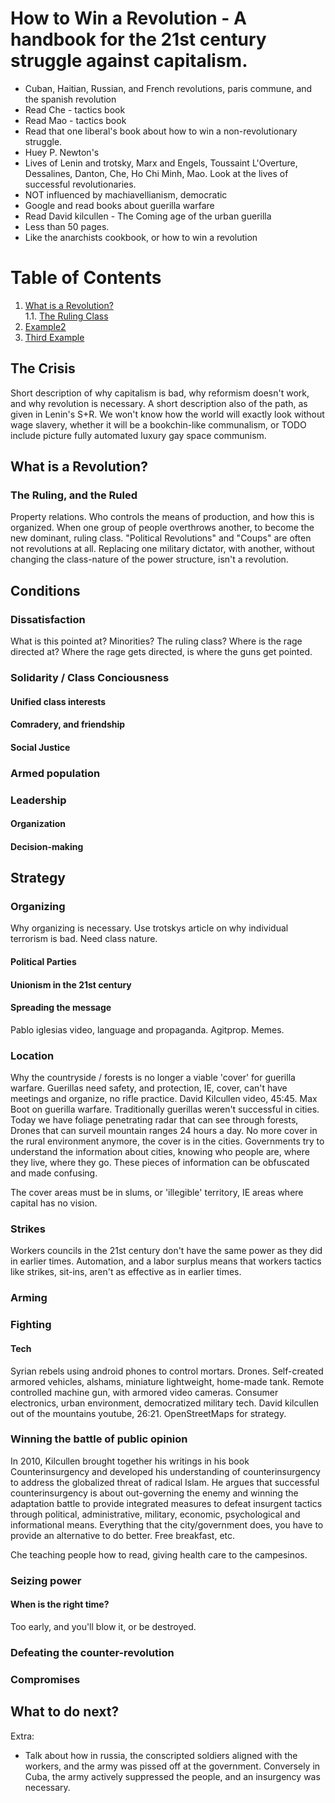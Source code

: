 # How to Win a Revolution - A handbook for the 21st century struggle against capitalism.

- Cuban, Haitian, Russian, and French revolutions, paris commune, and the spanish revolution
- Read Che - tactics book
- Read Mao - tactics book
- Read that one liberal's book about how to win a non-revolutionary struggle. 
- Huey P. Newton's
- Lives of Lenin and trotsky, Marx and Engels, Toussaint L'Overture, Dessalines, Danton, Che, Ho Chi Minh, Mao.
Look at the lives of successful revolutionaries.
- NOT influenced by machiavellianism, democratic
- Google and read books about guerilla warfare
- Read David kilcullen - The Coming age of the urban guerilla
- Less than 50 pages.
- Like the anarchists cookbook, or how to win a revolution

# Table of Contents
1. [What is a Revolution?](#what-is-a-revolution)  
  1.1. [The Ruling Class](#the-ruling-class)
2. [Example2](#example2)
3. [Third Example](#third-example)

## The Crisis
Short description of why capitalism is bad, why reformism doesn't work, and why revolution is necessary. A short description also of the path, as given in Lenin's S+R. We won't know how the world will exactly look without wage slavery, whether it will be a bookchin-like communalism, or TODO include picture fully automated luxury gay space communism.
## 
## What is a Revolution?
### The Ruling, and the Ruled
Property relations. Who controls the means of production, and how this is organized.
When one group of people overthrows another, to become the new dominant, ruling class. "Political Revolutions" and "Coups" are often not revolutions at all. Replacing one military dictator, with another, without changing the class-nature of the power structure, isn't a revolution. 
## Conditions
### Dissatisfaction
What is this pointed at? Minorities? The ruling class? Where is the rage directed at? Where the rage gets directed, is where the guns get pointed.
### Solidarity / Class Conciousness
#### Unified class interests
#### Comradery, and friendship
#### Social Justice
### Armed population
### Leadership
#### Organization
#### Decision-making


## Strategy
### Organizing
Why organizing is necessary. Use trotskys article on why individual terrorism is bad. Need class nature.
#### Political Parties
#### Unionism in the 21st century
#### Spreading the message
Pablo iglesias video, language and propaganda. Agitprop. Memes.
### Location
Why the countryside / forests is no longer a viable 'cover' for guerilla warfare. Guerillas need safety, and protection, IE, cover, can't have meetings and organize, no rifle practice. David Kilcullen video, 45:45. Max Boot on guerilla warfare. Traditionally guerillas weren't successful in cities. Today we have foliage penetrating radar that can see through forests, Drones that can surveil mountain ranges 24 hours a day. No more cover in the rural environment anymore, the cover is in the cities. Governments try to understand the information about cities, knowing who people are, where they live, where they go. These pieces of information can be obfuscated and made confusing. 

The cover areas must be in slums, or 'illegible' territory, IE areas where capital has no vision.
### Strikes
Workers councils in the 21st century don't have the same power as they did in earlier times. Automation, and a labor surplus means that workers tactics like strikes, sit-ins, aren't as effective as in earlier times.
### Arming
### Fighting
#### Tech
Syrian rebels using android phones to control mortars. Drones. Self-created armored vehicles, alshams, miniature lightweight, home-made tank. Remote controlled machine gun, with armored video cameras. Consumer electronics, urban environment, democratized military tech. David kilcullen out of the mountains youtube, 26:21. OpenStreetMaps for strategy.
### Winning the battle of public opinion
In 2010, Kilcullen brought together his writings in his book Counterinsurgency and developed his understanding of counterinsurgency to address the globalized threat of radical Islam. He argues that successful counterinsurgency is about out-governing the enemy and winning the adaptation battle to provide integrated measures to defeat insurgent tactics through political, administrative, military, economic, psychological and informational means.
Everything that the city/government does, you have to provide an alternative to do better. Free breakfast, etc.

Che teaching people how to read, giving health care to the campesinos.
### Seizing power
#### When is the right time?
Too early, and you'll blow it, or be destroyed.
### Defeating the counter-revolution

### Compromises

## What to do next?


Extra:
- Talk about how in russia, the conscripted soldiers aligned with the workers, and the army was pissed off at the government. Conversely in Cuba, the army actively suppressed the people, and an insurgency was necessary.
